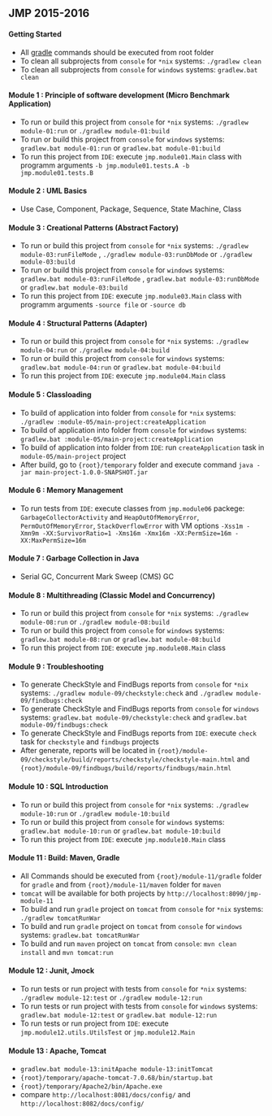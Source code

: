## JMP 2015-2016

#### Getting Started
- All [gradle](https://gradle.org/) commands should be executed from root folder
- To clean all subprojects from `console` for `*nix` systems: `./gradlew clean`
- To clean all subprojects from `console` for `windows` systems: `gradlew.bat clean`


#### Module 1 : Principle of software development (Micro Benchmark Application)
- To run or build this project from `console` for `*nix` systems: `./gradlew module-01:run` or `./gradlew module-01:build`
- To run or build this project from `console` for `windows` systems: `gradlew.bat module-01:run` or `gradlew.bat module-01:build`
- To run this project from `IDE`: execute `jmp.module01.Main` class with programm arguments `-b jmp.module01.tests.A -b  jmp.module01.tests.B`


#### Module 2 : UML Basics
- Use Case, Component, Package, Sequence, State Machine, Class


#### Module 3 : Creational Patterns (Abstract Factory)
- To run or build this project from `console` for `*nix` systems: `./gradlew module-03:runFileMode` , `./gradlew module-03:runDbMode` or `./gradlew module-03:build`
- To run or build this project from `console` for `windows` systems: `gradlew.bat module-03:runFileMode` , `gradlew.bat module-03:runDbMode` or `gradlew.bat module-03:build`
- To run this project from `IDE`: execute `jmp.module03.Main` class with programm arguments `-source file` or `-source db`


#### Module 4 : Structural Patterns (Adapter)
- To run or build this project from `console` for `*nix` systems: `./gradlew module-04:run` or `./gradlew module-04:build`
- To run or build this project from `console` for `windows` systems: `gradlew.bat module-04:run` or `gradlew.bat module-04:build`
- To run this project from `IDE`: execute `jmp.module04.Main` class


#### Module 5 : Classloading
- To build of application into folder from `console` for `*nix` systems: `./gradlew :module-05/main-project:createApplication`
- To build of application into folder from `console` for `windows` systems: `gradlew.bat :module-05/main-project:createApplication`
- To build of application into folder from `IDE`: run `createApplication` task in `module-05/main-project` project
- After build, go to `{root}/temporary` folder and execute command `java -jar main-project-1.0.0-SNAPSHOT.jar`


#### Module 6 : Memory Management
- To run tests from `IDE`: execute classes from `jmp.module06` packege: `GarbageCollectorActivity` and `HeapOutOfMemoryError`, `PermOutOfMemoryError`, `StackOverflowError` with VM options `-Xss1m -Xmn9m -XX:SurvivorRatio=1 -Xms16m -Xmx16m -XX:PermSize=16m -XX:MaxPermSize=16m`


#### Module 7 : Garbage Collection in Java
- Serial GC, Concurrent Mark Sweep (CMS) GC


#### Module 8 : Multithreading (Classic Model and Concurrency)
- To run or build this project from `console` for `*nix` systems: `./gradlew module-08:run` or `./gradlew module-08:build`
- To run or build this project from `console` for `windows` systems: `gradlew.bat module-08:run` or `gradlew.bat module-08:build`
- To run this project from `IDE`: execute `jmp.module08.Main` class


#### Module 9 : Troubleshooting
- To generate CheckStyle and FindBugs reports from `console` for `*nix` systems: `./gradlew module-09/checkstyle:check` and `./gradlew module-09/findbugs:check`
- To generate CheckStyle and FindBugs reports from `console` for `windows` systems: `gradlew.bat module-09/checkstyle:check` and `gradlew.bat module-09/findbugs:check`
- To generate CheckStyle and FindBugs reports from `IDE`: execute `check` task for `checkstyle` and `findbugs` projects
- After generate, reports will be located in `{root}/module-09/checkstyle/build/reports/checkstyle/checkstyle-main.html` and `{root}/module-09/findbugs/build/reports/findbugs/main.html`

#### Module 10 : SQL Introduction
- To run or build this project from `console` for `*nix` systems: `./gradlew module-10:run` or `./gradlew module-10:build`
- To run or build this project from `console` for `windows` systems: `gradlew.bat module-10:run` or `gradlew.bat module-10:build`
- To run this project from `IDE`: execute `jmp.module10.Main` class

#### Module 11 : Build: Maven, Gradle
- All Commands should be executed from `{root}/module-11/gradle` folder for `gradle` and from `{root}/module-11/maven` folder for `maven`
- `tomcat` will be available for both projects by `http://localhost:8090/jmp-module-11`
- To build and run `gradle` project on `tomcat` from `console` for `*nix` systems: `./gradlew tomcatRunWar`
- To build and run `gradle` project on `tomcat` from `console` for `windows` systems: `gradlew.bat tomcatRunWar`
- To build and run `maven` project on `tomcat` from `console`: `mvn clean install` and `mvn tomcat:run`


#### Module 12 : Junit, Jmock
- To run tests or run project with tests from `console` for `*nix` systems: `./gradlew module-12:test` or `./gradlew module-12:run`
- To run tests or run project with tests from `console` for `windows` systems: `gradlew.bat module-12:test` or `gradlew.bat module-12:run`
- To run tests or run project from `IDE`: execute `jmp.module12.utils.UtilsTest` or `jmp.module12.Main`

#### Module 13 : Apache, Tomcat
- `gradlew.bat module-13:initApache module-13:initTomcat`
- `{root}/temporary/apache-tomcat-7.0.68/bin/startup.bat`
- `{root}/temporary/Apache2/bin/Apache.exe`
- compare `http://localhost:8081/docs/config/` and `http://localhost:8082/docs/config/`